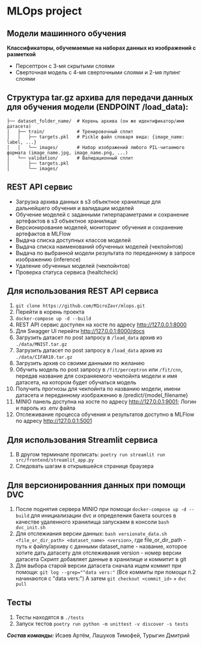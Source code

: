 # MLOps project

## Модели машинного обучения
**Классификаторы, обучемаемые на наборах данных из изображений с разметкой**
* Персептрон с 3-мя скрытыми слоями
* Сверточная модель с 4-мя сверточными слоями и 2-мя пулинг слоями

## Структура tar.gz архива для передачи данных для обучения модели (ENDPOINT /load_data):
    ├── dataset_folder_name/  # Корень архива (он же идентификатор/имя датасета)
    │   ├── train/            # Тренировочный сплит
    │   │   ├── targets.pkl   # Pickle файл словаря вида: {image_name: label, ...}
    │   │   └── images/       # Набор изображений любого PIL-читаемого формата (image_name.jpg, image_name.png, ...)
    │   └── validation/       # Валидационный сплит
    │       ├── targets.pkl
    │       └── images/

## REST API сервис
* Загрузка архива данных в s3 объектное хранилище для дальнейшего обучения и валидации моделей
* Обучение моделей с заданными гиперпараметрами и сохранение артефактов в s3 объектное хранилище
* Версионирование моделей, мониторинг обучения и сохранение артефактов в MLFlow
* Выдача списка доступных классов моделей
* Выдача списка наименований обученных моделей (чекпойнтов)
* Выдача по выбранной модели результата по переданному в запросе изображению (inference)
* Удаление обученных моделей (чекпойнтов)
* Проверка статуса сервиса (healtcheck)

## Для использования REST API сервиса
1. `git clone https://github.com/M1croZavr/mlops.git`
2. Перейти в корень проекта
3. `docker-compose up -d --build`
4. REST API сервис доступен на хосте по адресу http://127.0.0.1:8000
5. Для Swagger UI перейти http://127.0.0.1:8000/docs
6. Загрузить датасет по post запросу в `/load_data` архив из `./data/MNIST.tar.gz`
7. Загрузить датасет по post запросу в `/load_data` архив из `./data/CIFAR10.tar.gz`
8. Загрузить архив со своими данными по желанию
9. Обучить модель по post запросу в `/fit/perceptron` или `/fit/cnn`, передав название для сохраняемого чекпойнта модели и имя датасета, на котором будет обучаться модель
10. Получить прогнозы для чекпойнта по названию модели, имени датасета и переданному изображению в /predict/{model_filename}
11. MINIO панель доступна на хосте по адресу http://127.0.0.1:9001; Логин и пароль из .env файла
12. Отслеживание процесса обучения и результатов доступно в MLFlow по адресу http://127.0.0.1:5001

## Для использования Streamlit сервиса
1. В другом терминале прописать: `poetry run streamlit run src/frontend/streamlit_app.py `
2. Следовать шагам в открывшейся странице браузера

## Для версионированния данных при помощи DVC
1. После поднятия сервера MINIO при помощи `docker-compose up -d --build` для инициализации dvc 
и определения бакета sources в качестве удаленного хранилища запускаем в консоли `bash dvc_init.sh`
2. Для отслежиания версии данных: `bash versionate_data.sh <file_or_dir_path> <dataset_name> <version>`, где
file_or_dir_path - путь к файлу/архиву с данными
dataset_name - название, которое хотите дать датасету для отслеживания
version - номер версии датасета
Скрипт добавляет данные в хранилище и коммитит в git
3. Для выбора старой версии датасета сначала ищем коммит при помощи: `git log --grep="^data vers:"`
(Все коммиты при помощи п.2 начинаются с "data vers:")
А затем `git checkout <commit_id>` + `dvc pull`

## Тесты
1. Тесты находятся в `./tests`
2. Запуск тестов `poetry run python -m unittest -v discover -s tests`

___Состав команды:___ Исаев Артём, Лашуков Тимофей, Турыгин Дмитрий
